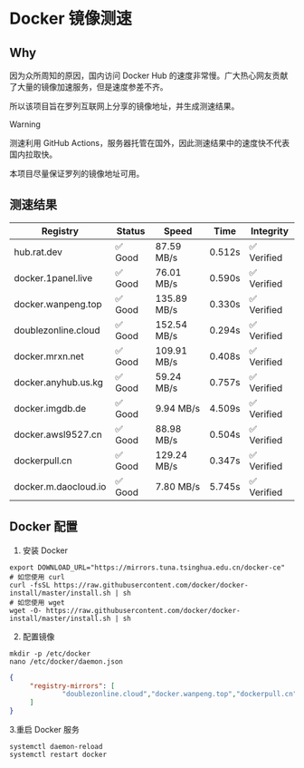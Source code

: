 # Docker 镜像测速

## Why

因为众所周知的原因，国内访问 Docker Hub 的速度非常慢。广大热心网友贡献了大量的镜像加速服务，但是速度参差不齐。


所以该项目旨在罗列互联网上分享的镜像地址，并生成测速结果。

> [!WARNING]
> 测速利用 GitHub Actions，服务器托管在国外，因此测速结果中的速度快不代表国内拉取快。
>

本项目尽量保证罗列的镜像地址可用。

## 测速结果

| Registry | Status | Speed | Time | Integrity |
|----------|--------|-------|------|-----------|
| hub.rat.dev | ✅ Good | 87.59 MB/s | 0.512s | ✅ Verified |
| docker.1panel.live | ✅ Good | 76.01 MB/s | 0.590s | ✅ Verified |
| docker.wanpeng.top | ✅ Good | 135.89 MB/s | 0.330s | ✅ Verified |
| doublezonline.cloud | ✅ Good | 152.54 MB/s | 0.294s | ✅ Verified |
| docker.mrxn.net | ✅ Good | 109.91 MB/s | 0.408s | ✅ Verified |
| docker.anyhub.us.kg | ✅ Good | 59.24 MB/s | 0.757s | ✅ Verified |
| docker.imgdb.de | ✅ Good | 9.94 MB/s | 4.509s | ✅ Verified |
| docker.awsl9527.cn | ✅ Good | 88.98 MB/s | 0.504s | ✅ Verified |
| dockerpull.cn | ✅ Good | 129.24 MB/s | 0.347s | ✅ Verified |
| docker.m.daocloud.io | ✅ Good | 7.80 MB/s | 5.745s | ✅ Verified |

## Docker 配置

1. 安装 Docker
```shell
export DOWNLOAD_URL="https://mirrors.tuna.tsinghua.edu.cn/docker-ce"
# 如您使用 curl
curl -fsSL https://raw.githubusercontent.com/docker/docker-install/master/install.sh | sh
# 如您使用 wget
wget -O- https://raw.githubusercontent.com/docker/docker-install/master/install.sh | sh
```

2. 配置镜像

```shell
mkdir -p /etc/docker
nano /etc/docker/daemon.json
```

```json
{
     "registry-mirrors": [
             "doublezonline.cloud","docker.wanpeng.top","dockerpull.cn"
     ]
}
```

 3.重启 Docker 服务
```shell
systemctl daemon-reload
systemctl restart docker
```
